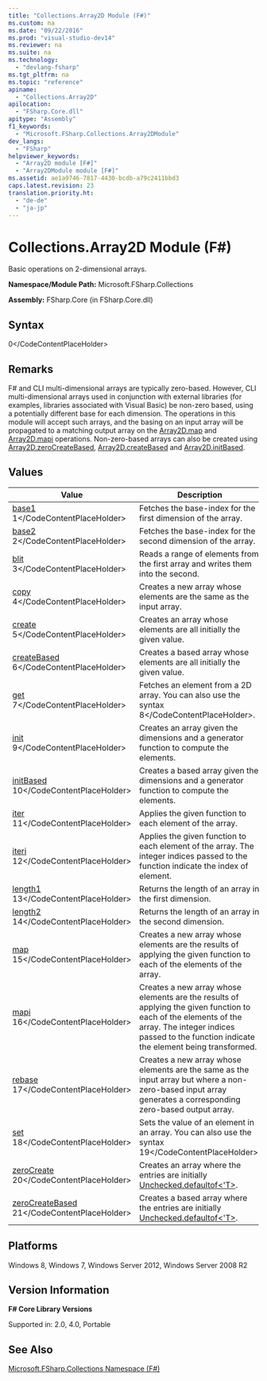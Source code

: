```yaml
---
title: "Collections.Array2D Module (F#)"
ms.custom: na
ms.date: "09/22/2016"
ms.prod: "visual-studio-dev14"
ms.reviewer: na
ms.suite: na
ms.technology: 
  - "devlang-fsharp"
ms.tgt_pltfrm: na
ms.topic: "reference"
apiname: 
  - "Collections.Array2D"
apilocation: 
  - "FSharp.Core.dll"
apitype: "Assembly"
f1_keywords: 
  - "Microsoft.FSharp.Collections.Array2DModule"
dev_langs: 
  - "FSharp"
helpviewer_keywords: 
  - "Array2D module [F#]"
  - "Array2DModule module [F#]"
ms.assetid: ae1a9746-7817-4430-bcdb-a79c2411bbd3
caps.latest.revision: 23
translation.priority.ht: 
  - "de-de"
  - "ja-jp"
---
```

# Collections.Array2D Module (F#)
Basic operations on 2-dimensional arrays.  
  
 **Namespace/Module Path:** Microsoft.FSharp.Collections  
  
 **Assembly:** FSharp.Core (in FSharp.Core.dll)  
  
## Syntax  
  
<CodeContentPlaceHolder>0\</CodeContentPlaceHolder>  
## Remarks  
 F# and CLI multi-dimensional arrays are typically zero-based. However, CLI multi-dimensional arrays used in conjunction with external libraries (for examples, libraries associated with Visual Basic) be non-zero based, using a potentially different base for each dimension. The operations in this module will accept such arrays, and the basing on an input array will be propagated to a matching output array on the [Array2D.map](../vs140/array2d.map--t--u--function--fsharp-.md) and [Array2D.mapi](../vs140/array2d.mapi--t--u--function--fsharp-.md) operations. Non-zero-based arrays can also be created using [Array2D.zeroCreateBased](../vs140/array2d.zerocreatebased--t--function--fsharp-.md), [Array2D.createBased](../vs140/array2d.createbased--t--function--fsharp-.md) and [Array2D.initBased](../vs140/array2d.initbased--t--function--fsharp-.md).  
  
## Values  
  
|Value|Description|  
|-----------|-----------------|  
|[base1](../vs140/array2d.base1--t--function--fsharp-.md)  <CodeContentPlaceHolder>1\</CodeContentPlaceHolder>|Fetches the base-index for the first dimension of the array.|  
|[base2](../vs140/array2d.base2--t--function--fsharp-.md)  <CodeContentPlaceHolder>2\</CodeContentPlaceHolder>|Fetches the base-index for the second dimension of the array.|  
|[blit](../vs140/array2d.blit--t--function--fsharp-.md)  <CodeContentPlaceHolder>3\</CodeContentPlaceHolder>|Reads a range of elements from the first array and writes them into the second.|  
|[copy](../vs140/array2d.copy--t--function--fsharp-.md)  <CodeContentPlaceHolder>4\</CodeContentPlaceHolder>|Creates a new array whose elements are the same as the input array.|  
|[create](../vs140/array2d.create--t--function--fsharp-.md)  <CodeContentPlaceHolder>5\</CodeContentPlaceHolder>|Creates an array whose elements are all initially the given value.|  
|[createBased](../vs140/array2d.createbased--t--function--fsharp-.md)  <CodeContentPlaceHolder>6\</CodeContentPlaceHolder>|Creates a based array whose elements are all initially the given value.|  
|[get](../vs140/array2d.get--t--function--fsharp-.md)  <CodeContentPlaceHolder>7\</CodeContentPlaceHolder>|Fetches an element from a 2D array. You can also use the syntax <CodeContentPlaceHolder>8\</CodeContentPlaceHolder>.|  
|[init](../vs140/array2d.init--t--function--fsharp-.md)  <CodeContentPlaceHolder>9\</CodeContentPlaceHolder>|Creates an array given the dimensions and a generator function to compute the elements.|  
|[initBased](../vs140/array2d.initbased--t--function--fsharp-.md)  <CodeContentPlaceHolder>10\</CodeContentPlaceHolder>|Creates a based array given the dimensions and a generator function to compute the elements.|  
|[iter](../vs140/array2d.iter--t--function--fsharp-.md)  <CodeContentPlaceHolder>11\</CodeContentPlaceHolder>|Applies the given function to each element of the array.|  
|[iteri](../vs140/array2d.iteri--t--function--fsharp-.md) <CodeContentPlaceHolder>12\</CodeContentPlaceHolder>|Applies the given function to each element of the array. The integer indices passed to the function indicate the index of element.|  
|[length1](../vs140/array2d.length1--t--function--fsharp-.md)  <CodeContentPlaceHolder>13\</CodeContentPlaceHolder>|Returns the length of an array in the first dimension.|  
|[length2](../vs140/array2d.length2--t--function--fsharp-.md)  <CodeContentPlaceHolder>14\</CodeContentPlaceHolder>|Returns the length of an array in the second dimension.|  
|[map](../vs140/array2d.map--t--u--function--fsharp-.md)  <CodeContentPlaceHolder>15\</CodeContentPlaceHolder>|Creates a new array whose elements are the results of applying the given function to each of the elements of the array.|  
|[mapi](../vs140/array2d.mapi--t--u--function--fsharp-.md)  <CodeContentPlaceHolder>16\</CodeContentPlaceHolder>|Creates a new array whose elements are the results of applying the given function to each of the elements of the array. The integer indices passed to the function indicate the element being transformed.|  
|[rebase](../vs140/array2d.rebase--t--function--fsharp-.md)  <CodeContentPlaceHolder>17\</CodeContentPlaceHolder>|Creates a new array whose elements are the same as the input array but where a non-zero-based input array generates a corresponding zero-based output array.|  
|[set](../vs140/array2d.set--t--function--fsharp-.md)  <CodeContentPlaceHolder>18\</CodeContentPlaceHolder>|Sets the value of an element in an array. You can also use the syntax <CodeContentPlaceHolder>19\</CodeContentPlaceHolder>.|  
|[zeroCreate](../vs140/array2d.zerocreate--t--function--fsharp-.md)  <CodeContentPlaceHolder>20\</CodeContentPlaceHolder>|Creates an array where the entries are initially [Unchecked.defaultof\<'T>](../vs140/unchecked.defaultof--t--type-function--fsharp-.md).|  
|[zeroCreateBased](../vs140/array2d.zerocreatebased--t--function--fsharp-.md)  <CodeContentPlaceHolder>21\</CodeContentPlaceHolder>|Creates a based array where the entries are initially [Unchecked.defaultof\<'T>](../vs140/unchecked.defaultof--t--type-function--fsharp-.md).|  
  
## Platforms  
 Windows 8, Windows 7, Windows Server 2012, Windows Server 2008 R2  
  
## Version Information  
 **F# Core Library Versions**  
  
 Supported in: 2.0, 4.0, Portable  
  
## See Also  
 [Microsoft.FSharp.Collections Namespace (F#)](../vs140/microsoft.fsharp.collections-namespace--fsharp-.md)